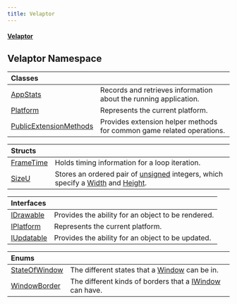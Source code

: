 ```yaml
---
title: Velaptor
---
```


#### [Velaptor](Namespaces.md 'Velaptor Namespaces')

## Velaptor Namespace

| Classes | |
| :--- | :--- |
| [AppStats](Velaptor.AppStats.md 'Velaptor.AppStats') | Records and retrieves information about the running application. |
| [Platform](Velaptor.Platform.md 'Velaptor.Platform') | Represents the current platform. |
| [PublicExtensionMethods](Velaptor.PublicExtensionMethods.md 'Velaptor.PublicExtensionMethods') | Provides extension helper methods for common game related operations. |

| Structs | |
| :--- | :--- |
| [FrameTime](Velaptor.FrameTime.md 'Velaptor.FrameTime') | Holds timing information for a loop iteration. |
| [SizeU](Velaptor.SizeU.md 'Velaptor.SizeU') | Stores an ordered pair of [unsigned](https://docs.microsoft.com/en-us/dotnet/csharp/language-reference/keywords/unsigned 'https://docs.microsoft.com/en-us/dotnet/csharp/language-reference/keywords/unsigned') integers, which specify a [Width](Velaptor.SizeU.md#Velaptor.SizeU.Width 'Velaptor.SizeU.Width') and [Height](Velaptor.SizeU.md#Velaptor.SizeU.Height 'Velaptor.SizeU.Height'). |

| Interfaces | |
| :--- | :--- |
| [IDrawable](Velaptor.IDrawable.md 'Velaptor.IDrawable') | Provides the ability for an object to be rendered. |
| [IPlatform](Velaptor.IPlatform.md 'Velaptor.IPlatform') | Represents the current platform. |
| [IUpdatable](Velaptor.IUpdatable.md 'Velaptor.IUpdatable') | Provides the ability for an object to be updated. |

| Enums | |
| :--- | :--- |
| [StateOfWindow](Velaptor.StateOfWindow.md 'Velaptor.StateOfWindow') | The different states that a [Window](Velaptor.UI.Window.md 'Velaptor.UI.Window') can be in. |
| [WindowBorder](Velaptor.WindowBorder.md 'Velaptor.WindowBorder') | The different kinds of borders that a [IWindow](Velaptor.UI.IWindow.md 'Velaptor.UI.IWindow') can have. |
